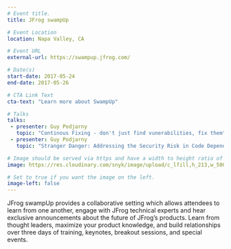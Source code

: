 ```yaml
---
# Event title.
title: JFrog swampUp

# Event Location
location: Napa Valley, CA

# Event URL
external-url: https://swampup.jfrog.com/

# Date(s)
start-date: 2017-05-24
end-date: 2017-05-26

# CTA Link Text
cta-text: "Learn more about SwampUp"

# Talks
talks:
 - presenter: Guy Podjarny
   topic: "Continous Fixing - don't just find vunerabilities, fix them"
 - presenter: Guy Podjarny
   topic: "Stranger Danger: Addressing the Security Risk in Code Dependencies"

# Image should be served via https and have a width to height ratio of ~2.34
image: https://res.cloudinary.com/snyk/image/upload/c_lfill,h_213,w_500/v1491881125/swamp-up.jpg

# Set to true if you want the image on the left.
image-left: false
---
```


JFrog swampUp provides a collaborative setting which allows attendees to learn from one another, engage with JFrog technical experts and hear exclusive announcements about the future of JFrog’s products. Learn from thought leaders, maximize your product knowledge, and build relationships over three days of training, keynotes, breakout sessions, and special events.
